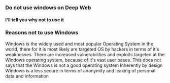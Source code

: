 ### Do not use windows on Deep Web
#### I'll tell you why not to use it

<h3>Reasons not to use Windows</h3>
<p>
Windows is the widely used and most popular Operating System in the world, there for it is most likely are targeted OS by hackers  in terms of it's weaknesses. There are increased <sep>vulnerabilities<sep> and <sep>exploits<sep>  targeted at the Windows operating system, because of it's vast user bases. 
<sep>This does not says that the Windows is not a good operating system</sep>
<be>
Inherently by design Windows is a less secure in terms of anonymity and leaking of personal data and information 
</p>